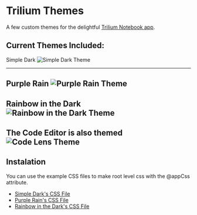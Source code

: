 # Trilium Themes
A few custom themes for the delightful [Trilium Notebook app](https://github.com/zadam/trilium).

Current Themes Included:
------

Simple Dark
![Simple Dark Theme](https://i.imgur.com/zHsQ3cy.png)

------
Purple Rain
![Purple Rain Theme](https://i.imgur.com/DMT7xOp.png)
-------

Rainbow in the Dark
![Rainbow in the Dark Theme](https://i.imgur.com/ahRW6gh.png)
-------

The Code Editor is also themed
![Code Lens Theme](https://i.imgur.com/qDyKVnv.png)
-------

## Instalation 
You can use the example CSS files to make root level css with the @appCss attribute. 
   * [Simple Dark's CSS File](https://raw.githubusercontent.com/Abourass/TriliumThemes/master/examples/css/SimpleDark.css)
   * [Purple Rain's CSS File](https://github.com/Abourass/TriliumThemes/blob/master/examples/css/PurpleRain.css)
   * [Rainbow in the Dark's CSS File](https://github.com/Abourass/TriliumThemes/blob/master/examples/css/RainbowInTheDark.css)

